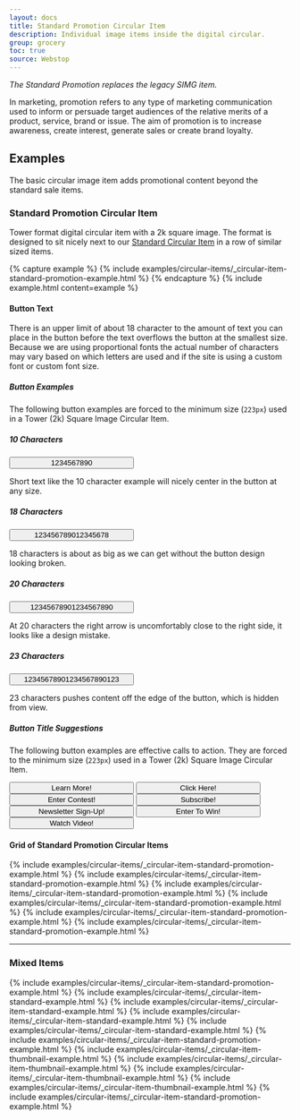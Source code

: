 ```yaml
---
layout: docs
title: Standard Promotion Circular Item
description: Individual image items inside the digital circular. 
group: grocery
toc: true
source: Webstop
---
```


*The Standard Promotion replaces the legacy SIMG item.*

In marketing, promotion refers to any type of marketing communication used to inform or persuade target audiences of the relative merits of a product, service, brand or issue. The aim of promotion is to increase awareness, create interest, generate sales or create brand loyalty.

## Examples

The basic circular image item adds promotional content beyond the standard sale items.

### Standard Promotion Circular Item 

Tower format digital circular item with a 2k square image. The format 
is designed to sit nicely next to our 
[Standard Circular Item](/docs/grocery/circulars/standard-circular-item) 
in a row of similar sized items. 

{% capture example %}
{% include examples/circular-items/_circular-item-standard-promotion-example.html %}
{% endcapture %}
{% include example.html content=example %}

#### Button Text

There is an upper limit of about 18 character to the amount of text you can place in the button 
before the text overflows the button at the smallest size. Because we are using proportional fonts 
the actual number of characters may vary based on which letters are used and if the site is using a 
custom font or custom font size. 

##### Button Examples

The following button examples are forced to the minimum size (`223px`) used in a 
Tower (2k) Square Image Circular Item.

<div class="row">
  <div class="col text-center">
    <h5>10 Characters</h5>
    <button class="circular-image-item-button btn btn-primary mb-2" style="width: 223px;">
      1234567890 <i class="icon-arrow-right"></i>
    </button>
    <p>Short text like the 10 character example will nicely center in the button at any size.</p>
  </div>
  <div class="col text-center">
    <h5>18 Characters</h5>
    <button class="circular-image-item-button btn btn-primary mb-2" style="width: 223px;">
      123456789012345678 <i class="icon-arrow-right"></i>
    </button>
    <p>18 characters is about as big as we can get without the button design looking broken.</p>
  </div>
  <div class="col text-center">
    <h5>20 Characters</h5>
    <button class="circular-image-item-button btn btn-primary mb-2" style="width: 223px;">
      12345678901234567890 <i class="icon-arrow-right"></i>
    </button>
    <p>At 20 characters the right arrow is uncomfortably close to the right side, it looks like a design mistake.</p>
   </div>
  <div class="col text-center">
    <h5>23 Characters</h5>
    <button class="circular-image-item-button btn btn-primary mb-2" style="width: 223px;">
      12345678901234567890123 <i class="icon-arrow-right"></i>
    </button>
    <p>23 characters pushes content off the edge of the button, which is hidden from view.</p>
  </div>
</div>

##### Button Title Suggestions

The following button examples are effective calls to action. They are forced to the minimum size 
(`223px`) used in a Tower (2k) Square Image Circular Item.

<button class="circular-image-item-button btn btn-primary mb-2" style="width: 223px;">
  Learn More! <i class="icon-arrow-right"></i>
</button>
<button class="circular-image-item-button btn btn-primary mb-2" style="width: 223px;">
  Click Here! <i class="icon-arrow-right"></i>
</button>
<button class="circular-image-item-button btn btn-primary mb-2" style="width: 223px;">
  Enter Contest! <i class="icon-arrow-right"></i>
</button>
<button class="circular-image-item-button btn btn-primary mb-2" style="width: 223px;">
  Subscribe! <i class="icon-arrow-right"></i>
</button>
<button class="circular-image-item-button btn btn-primary mb-2" style="width: 223px;">
  Newsletter Sign-Up! <i class="icon-arrow-right"></i>
</button>
<button class="circular-image-item-button btn btn-primary mb-2" style="width: 223px;">
  Enter To Win! <i class="icon-arrow-right"></i>
</button>
<button class="circular-image-item-button btn btn-primary mb-2" style="width: 223px;">
  Watch Video! <i class="icon-arrow-right"></i>
</button>

#### Grid of Standard Promotion Circular Items

<div class="bd-example">
  <div class="row">
    {% include examples/circular-items/_circular-item-standard-promotion-example.html %}
    {% include examples/circular-items/_circular-item-standard-promotion-example.html %}
    {% include examples/circular-items/_circular-item-standard-promotion-example.html %}
    {% include examples/circular-items/_circular-item-standard-promotion-example.html %}
    {% include examples/circular-items/_circular-item-standard-promotion-example.html %}
    {% include examples/circular-items/_circular-item-standard-promotion-example.html %}
  </div>
</div>

---

### Mixed Items

<div class="bd-example">
  <div class="row">
    {% include examples/circular-items/_circular-item-standard-promotion-example.html %}
    {% include examples/circular-items/_circular-item-standard-example.html %}
    {% include examples/circular-items/_circular-item-standard-example.html %}
    {% include examples/circular-items/_circular-item-standard-example.html %}
    {% include examples/circular-items/_circular-item-standard-example.html %}
    {% include examples/circular-items/_circular-item-standard-promotion-example.html %}
    {% include examples/circular-items/_circular-item-thumbnail-example.html %}
    {% include examples/circular-items/_circular-item-thumbnail-example.html %}
    {% include examples/circular-items/_circular-item-thumbnail-example.html %}
    {% include examples/circular-items/_circular-item-thumbnail-example.html %}
    {% include examples/circular-items/_circular-item-standard-promotion-example.html %}
  </div>
</div>
